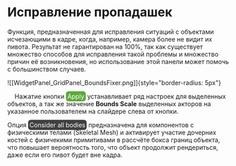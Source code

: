 # Исправление пропадашек

Функция, предназначенная для исправления ситуаций с объектами исчезающими в кадре, когда, например, камера более не видит их пивота. Результат не гарантирован на 100%, так как существует множество способов для исправления такой проблемы и множество причин её возникновения, но использование этой панели может помочь с большинством случаев.

![[WidgetPanel_GridPanel_BoundsFixer.png]]{style="border-radius: 5px"}

$\quad$Нажатие кнопки <mark style="color:hsl(0, 0%, 100%);background-color:hsl(102, 49%, 45%);border-radius: 6px;padding: 3px;">Apply</mark> устанавливает ряд настроек для выделенных объектов, а так же значение **Bounds Scale** выделенных акторов на указанное пользователем на слайдере слева от кнопки.

Опция <mark style="color:hsl(0, 0%, 100%);background-color:hsl(0, 0%, 25%);border-radius: 6px;padding: 3px;">Consider all bodies</mark> предназначена для компонентов с физическими телами (Skeletal Mesh) и активирует участие дочерних костей с физичекими примитивами в рассчёте бокса границ объекта, что повышает вероятность того, что объект продолжит рендериться, даже если его пивот будет вне кадра.




